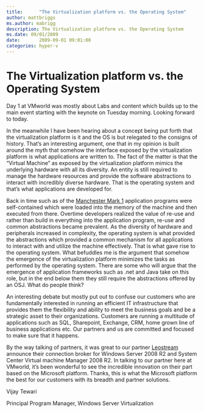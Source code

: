 ```yaml
---
title:      "The Virtualization platform vs. the Operating System"
author: mattbriggs
ms.author: mabrigg
description: The Virtualization platform vs. the Operating System
ms.date: 09/01/2009
date:       2009-09-01 09:01:00
categories: hyper-v
---
```

# The Virtualization platform vs. the Operating System

Day 1 at VMworld was mostly about Labs and content which builds up to the main event starting with the keynote on Tuesday morning. Looking forward to today.

In the meanwhile I have been hearing about a concept being put forth that the virtualization platform is it and the OS is but relegated to the consigns of history. That’s an interesting argument, one that in my opinion is built around the myth that somehow the interface exposed by the virtualization platform is what applications are written to. The fact of the matter is that the “Virtual Machine” as exposed by the virtualization platform mimics the underlying hardware with all its diversity. An entity is still required to manage the hardware resources and provide the software abstractions to interact with incredibly diverse hardware. That is the operating system and that’s what applications are developed for.

Back in time such as of the [Manchester Mark 1](http://en.wikipedia.org/wiki/Manchester_Mark_1) application programs were self-contained which were loaded into the memory of the machine and then executed from there. Overtime developers realized the value of re-use and rather than build in everything into the application program, re-use and common abstractions became prevalent. As the diversity of hardware and peripherals increased in complexity, the operating system is what provided the abstractions which provided a common mechanism for all applications to interact with and utilize the machine effectively. That is what gave rise to the operating system. What befuddles me is the argument that somehow the emergence of the virtualization platform minimizes the tasks as performed by the operating system. There are some who will argue that the emergence of application frameworks such as .net and Java take on this role, but in the end below them they still require the abstractions offered by an OSJ. What do people think?

An interesting debate but mostly put out to confuse our customers who are fundamentally interested in running an efficient IT infrastructure that provides them the flexibility and ability to meet the business goals and be a strategic asset to their organizations. Customers are running a multitude of applications such as SQL, Sharepoint, Exchange, CRM, home grown line of business applications etc. Our partners and us are committed and focused to make sure that it happens. 

By the way talking of partners, it was great to our partner [Leostream](http://www.leostream.com/news/pr_08_31_09.php) announce their connection broker for Windows Server 2008 R2 and System Center Virtual machine Manager 2008 R2. In talking to our partner here at VMworld, it’s been wonderful to see the incredible innovation on their part based on the Microsoft platform. Thanks, this is what the Microsoft platform the best for our customers with its breadth and partner solutions. 

Vijay Tewari

Principal Program Manager, Windows Server Virtualization
